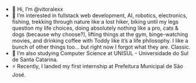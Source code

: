 - 👋 Hi, I’m @vitoralexx
- 👀 I’m interested in fullstack web development, AI, robotics, electronics, fishing, trekking through nature like a lost hiker, biking until my legs question my life choices, doing absolutely nothing like a pro, cats & dogs (because why choose?), lifting things at the gym, binge-watching movies, and drinking coffee with Toddy like it’s a life philosophy. I like a bunch of other things too… but right now I forgot what they are. Classic.
- 💞️ I’m also studying Computer Science at UNISUL - Universidade do Sul de Santa Catarina.
- ⚡ Recently, I landed my first internship at Prefeitura Municipal de São José.

<!---
vitoralexx/vitoralexx is a ✨ special ✨ repository because its `README.md` (this file) appears on your GitHub profile.
You can click the Preview link to take a look at your changes.
--->
